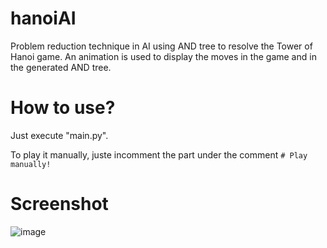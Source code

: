 # hanoiAI
Problem reduction technique in AI using AND tree to resolve the Tower of Hanoi game. An animation is used to display the moves in the game and in the generated AND tree.

# How to use?
Just execute "main.py".

To play it manually, juste incomment the part under the comment ```# Play manually!```

# Screenshot
![image](https://user-images.githubusercontent.com/46229442/231513159-9a766da8-1d37-46a1-b6a7-cd5cfc0f06f3.png)
